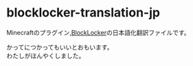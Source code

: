 # blocklocker-translation-jp
Minecraftのプラグイン,[BlockLocker](https://github.com/rutgerkok/BlockLocker)の日本語化翻訳ファイルです。

かってにつかってもいいとおもいます。  
わたしがほんやくしました。